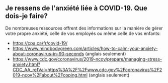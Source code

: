 ## Je ressens de l'anxiété liée à COVID-19. Que dois-je faire?

De nombreuses ressources offrent des informations sur la manière de gérer votre propre anxiété, celle de vos employés ou même celle de vos enfants:

- https://cpa.ca/fr/covid-19/
- https://www.mindbodygreen.com/articles/how-to-calm-your-anxiety-about-coronavirus-in-90-seconds (anglais seulement)
- https://www.cdc.gov/coronavirus/2019-ncov/prepare/managing-stress-anxiety.html?CDC_AA_refVal=https%3A%2F%2Fwww.cdc.gov%2Fcoronavirus%2F2019-ncov%2Fabout%2Fcoping.html (anglais seulement)
